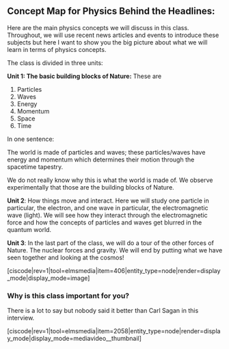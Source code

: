 ## Concept Map for Physics Behind the Headlines:

Here are the main physics concepts we will discuss in this class. Throughout, we will use recent news articles and events to introduce these subjects but here I want to show you the big picture about what we will learn in terms of physics concepts. 

The class is divided in three units:

**Unit 1: The basic building blocks of Nature:** These are

1. Particles
2. Waves
3. Energy
4. Momentum
5. Space
6. Time

<lrndesign-sidenote label="Instructor Note" icon="bookmark" bg-color="#c2e5f2">
<p>In one sentence:<p>
  
<p>The world is made of particles and waves; these particles/waves have energy and momentum which determines their motion through the spacetime tapestry.</p>
</lrndesign-sidenote>

We do not really know why this is what the world is made of. We observe experimentally that those are the building blocks of Nature.

**Unit 2**: How things move and interact. Here we will study one particle in particular, the electron, and one wave in particular, the electromagnetic wave \(light\). We will see how they interact through the electromagnetic force and how the concepts of particles and waves get blurred in the quantum world.

**Unit 3**: In the last part of the class, we will do a tour of the other forces of Nature. The nuclear forces and gravity. We will end by putting what we have seen together and looking at the cosmos!

[ciscode|rev=1|tool=elmsmedia|item=406|entity_type=node|render=display_mode|display_mode=image]

### Why is this class important for you?

There is a lot to say but nobody said it better than Carl Sagan in this interview.

[ciscode|rev=1|tool=elmsmedia|item=2058|entity_type=node|render=display_mode|display_mode=mediavideo__thumbnail]


